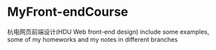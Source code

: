 # MyFront-endCourse
杭电网页前端设计(HDU Web front-end design)
include some examples, some of my homeworks and my notes in different branches
